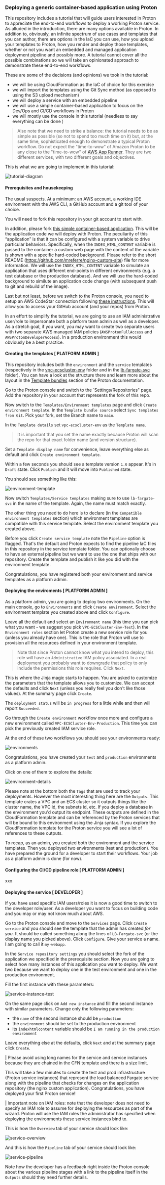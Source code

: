 ### Deploying a generic container-based application using Proton 

This repository includes a tutorial that will guide users interested in Proton to appreciate the end-to-end workflows to deploy a working Proton service. As alluded in the introduction, there are many options available in Proton. In addition to, obviously, an infinite spectrum of use cases and templates that you can author, there are options in the IaC you can use, how you upload your templates to Proton, how you render and deploy those templates, whether or not you want an embedded and managed application deployment pipeline and possibly more. A tutorial cannot cover all the possible combinations so we will take an opinionated approach to demonstrate these end-to-end workflows. 

These are some of the decisions (and opinions) we took in the tutorial: 

- we will be using CloudFormation as the IaC of choice for this exercise 
- we will import the templates using the Git Sync method (as opposed to using the S3 upload mechanism)
- we will deploy a service with an embedded pipeline
- we will use a simple container-based application to focus on the Dev/Ops and CI/CD workflows in Proton
- we will mostly use the console in this tutorial (needless to say everything can be done )

> Also note that we need to strike a balance: the tutorial needs to be as simple as possible (so not to spend too much time on it) but, at the same time, sophisticated enough to demonstrate a typical Proton workflow. Do not expect the "time-to-wow" of Amazon Proton to be any close to the "time-to-wow" of [AWS App Runner](https://aws.amazon.com/apprunner/). They are two different services, with two different goals and objectives. 

This is what we are going to implement in this tutorial: 

![tutorial-diagram](../images/tutorial-diagram.png)

#### Prerequisites and housekeeping

The usual suspects. At a minimum: an AWS account, a working IDE environment with the AWS CLI, a GitHub account and a git tool of your choice.

You will need to fork this repository in your git account to start with. 

In addition, please fork [this simple container-based application](https://github.com/mreferre/nginx-custom-site). This will be the application code we will deploy with Proton. The peculiarity of this “application” is that it can be configured with a system variable to drive particular behaviors. Specifically, when the `INDEX_HTML_CONTENT` variable is passed to the container a custom web page with the content of the variable is shown with a specific hard-coded background. Please refer to the short README (https://github.com/mreferre/nginx-custom-site) file for more information. We will use the `INDEX_HTML_CONTENT` variable to simulate an application that uses different end-points in different environments (e.g. a test database or the production database). And we will use the hard-coded background to similute an application code change (with subsequent push to git and rebuild of the image). 

Last but not least, before we switch to the Proton console, you need to setup an AWS CodeStar connection following [these instructions](https://docs.aws.amazon.com/proton/latest/adminguide/setting-up-for-service.html#setting-up-vcontrol). This will allow you to access your GitHub account (and your repos) from Proton.

In an effort to simplify the tutorial, we are going to use an IAM administrative user/role to impersonate both a platform team admin as well as a developer. As a stretch goal, if you want, you may want to create two separate users with two separate AWS managed IAM policies (`AWSProtonFullAccess` and `AWSProtonDeveloperAccess`). In a production environment this would obviously be a best practice. 

#### Creating the templates [ PLATFORM ADMIN ]

This repository includes both the `environment` and the `service` templates (respectively in the [vpc-ecscluster-env](./vpc-ecscluster-env) folder and in the [lb-fargate-svc](./lb-fargate-svc) folder). You can have a look at the structure there and learn more about the layout in the [Template bundles](https://docs.aws.amazon.com/proton/latest/adminguide/ag-template-bundles.html) section of the Proton documentation. 

Go to the Proton console and switch to the `Settings/Repositories" page. Add the repository in your account that represents the fork of this repo. 

Now switch to the `Templates/Environment templates` page and click `Create environment template`. In the `Template bundle source` select `Sync templates from Git`. Pick your fork, set the Branch name to `main`. 

In the `Template details` set `vpc-ecscluster-env` as the `Template name`. 

> It is important that you set the name exactly because Proton will scan the repo for that exact folder name (and version structure). 

Set a `Template display name` for convenience, leave everything else as default and click `Create environment template`. 

Within a few seconds you should see a template version `1.0` appear. It's in `Draft` state. Click `Publish` and it will move into `Published` state. 

You should see something like this: 

![environment-template](../images/environment-template.png)

Now switch `Templates/Service templates` making sure to use `lb-fargate-svc` in the name of the template. Again, the name must match exactly. 

The other thing you need to do here is to declare (in the `Compatible environment templates` section) which environment templates are compatible with this service template. Select the environment template you created above. 

Before you click `Create service template` note the `Pipeline` option is flagged. That's the default and Proton expects to find the pipeline IaC files in this repository in the service template folder. You can optionally choose to have an external pipeline but we want to use the one that ships with our repository. Create the template and publish it like you did with the environment template. 

Congratulations, you have registered both your environment and service templates as a platform admin. 

#### Deploying the enviroments [ PLATFORM ADMIN ]

As a platform admin, you are going to deploy two environments. On the main console, go to `Environments` and click `Create environment`.  Select the environment template you created above and click `Configure`. 

Leave all the default and select an `Environment name` (this time you can pick what you want - we suggest you pick `VPC-ECSCluster-Env-Test`). In the `Environment roles` section let Proton create a new service role for you (unless you already have one). This is the role that Proton will use to provision all the resources defined in your environment template. 

> Note that since Proton cannot know what you intend to deploy, this role will have an `Administrative` IAM policy associated. In a real deployment you probably want to downgrade that policy to only include the permissions this role requires. Click `Next`.

This is where the Jinja magic starts to happen. You are asked to customize the parameters that the template allows you to customize. We can accept the defaults and click `Next` (unless you really feel you don't like those values). At the summary page click `Create`. 

The `deployment status` will be `in progress` for a little while and then will report `Succeeded`. 

Go through the `Create environment` workflow once more and configure a new environment called `VPC-ECSCluster-Env-Production`. This time you can pick the previously created IAM service role. 

At the end of these two workflows you should see your environments ready: 

![environments](../images/environments.png)

Congratulations, you have created your `test` and `production` environments as a platform admin.

Click on one of them to explore the details: 

![environment-details](../images/environment-details.png)

Please note at the bottom both the `Tags` that are used to track your deployments. However the most interesting thing here are the `Outputs`. This template crates a VPC and an ECS cluster so it outputs things like the cluster name, the VPC id, the subnets id, etc. If you deploy a database in the environment you'd output its endpoint. These outputs are defined in the CloudFormation template and can be referenced by the Proton services that will be bound to this environment using the Jinja syntax. If you explore the CloudFormation template for the Proton service you will see a lot of references to these outputs.     

To recap, as an admin, you created both the environment and the service templates. Then you deployed two environments (test and production). You have prepared  the ground for a developer to start their workflows. Your job as a platform admin is done (for now).

#### Configuring the CI/CD pipeline role [ PLATFORM ADMIN ]

xxx 

#### Deploying the service [ DEVELOPER ]

If you have used specific IAM users/roles it is now a good time to switch to the developer role/user. As a developer you want to focus on building code and you may or may not know much about AWS. 

Go to the Proton console and move to the `Services` page. Click `Create service` and you should see the template that the admin has created *for you*. It should be called something along the lines of `LB-Fargate-svc` (or the display name you picked above). Click `Configure`. Give your service a name. I am going to call it `my-webapp`. 

In the `Service repository settings` you should select the fork of the application we specified in the prerequisite section. Now you are going to select how many instances of this application you want to deploy. We want two because we want to deploy one in the test environment and one in the production environment. 

Fill the first instance with these parameters: 

![service-instance-test](../images/service-instance-test.png)

On the same page click on `Add new instance` and fill the second instance with similar parameters. Change only the following parameters: 
- the `name` of the second instance should be `production`
- the `environment` should be set to the production environment
- its `indexhtmlcontent` variable should be `I am running in the production environment` 

Leave everything else at the defaults, click `Next` and at the summary page click `Create`.

| Please avoid using long names for the service and service instances because they are chained in the CFN template and there is a size limit. 

This will take a few minutes to create the test and prod infrastructure (Proton service instances) that represent the load balanced Fargate service along with the pipeline that checks for changes on the application repository (the nginx custom application). Congratulations, you have deployed your first Proton service! 

| Important note on IAM roles: note that the developer does not need to specify an IAM role to assume for deploying the resources as part of the wizard. Proton will use the IAM roles the administrator has specified when deploying the environments these service instances bind to.   

This is how the `Overview` tab of your service should look like: 

![service-overview](../images/service-overview.png)

And this is how the `Pipeline` tab of your service should look like: 

![service-pipeline](../images/service-pipeline.png)

Note how the developer has a feedback right inside the Proton console about the various pipeline stages with a link to the pipeline itself in the `Outputs` should they need further details. 

